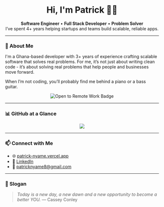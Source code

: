 <h1 align="center">Hi, I'm Patrick 👋🏽</h1>

<p align="center">
  <strong>Software Engineer</strong> • <strong>Full Stack Developer</strong> • <strong>Problem Solver</strong><br/>
  I’ve spent 4+ years helping startups and teams build scalable, reliable apps.
</p>

---

### 🚀 About Me

I'm a Ghana-based developer with 3+ years of experience crafting scalable software that solves real problems. For me, it’s not just about writing clean code - it’s about solving real problems that help people and businesses move forward.

When I’m not coding, you’ll probably find me behind a piano or a bass guitar.

<p align="center">
  <img src="https://img.shields.io/badge/%F0%9F%92%BC%20Open%20to%20Remote%20Work-28a745?style=for-the-badge&logo=github" alt="Open to Remote Work Badge" />
</p>

---

### 📊 GitHub at a Glance

<p align="center">
  <img src="https://github-readme-stats.vercel.app/api?username=parible&show_icons=true&theme=radical&hide_title=true" />
</p>

---

### 📫 Connect with Me

- 🌐 [patrick-nyame.vercel.app](https://patrick-nyame.vercel.app)
- 💼 [LinkedIn](https://linkedin.com/in/patrick-nyame-0251a8171)
- 📧 [patricknyame8@gmail.com](mailto:patricknyame8@gmail.com)

---

### 🎯 Slogan

> *Today is a new day, a new dawn and a new opportunity to become a better YOU.* — Cassey Conley
